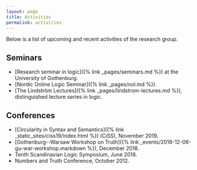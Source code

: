 ```yaml
---
layout: page
title: Activities
permalink: activities
---
```


Below is a list of upcoming and recent activities of the research group.

## Seminars

- [Research seminar in logic]({% link _pages/seminars.md %}) at the University of Gothenburg.
- [Nordic Online Logic Seminar]({% link _pages/nol.md %}).
- [The Lindström Lectures]({% link _pages/lindstrom-lectures.md %}), distinguished lecture series in logic.

## Conferences

- [Circularity in Syntax and Semantics]({% link _static_sites/ciss19/index.html %}) (CiSS), November 2019.
- [Gothenburg--Warsaw Workshop on Truth]({% link  _events/2018-12-06-gu-war-workshop.markdown %}), December 2018.
- Tenth Scandinavian Logic Symposium, June 2018.
- Numbers and Truth Conference, October 2012.
